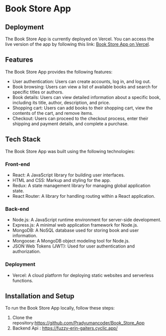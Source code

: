 # Book Store App

## Deployment

The Book Store App is currently deployed on Vercel. You can access the live version of the app by following this link: <a href="https://bookapp-zeta.vercel.app/">Book Store App on Vercel</a>.

## Features

The Book Store App provides the following features:

<ul>
  <li>User authentication: Users can create accounts, log in, and log out.</li>
  <li>Book browsing: Users can view a list of available books and search for specific titles or authors.</li>
  <li>Book details: Users can view detailed information about a specific book, including its title, author, description, and price.</li>
  <li>Shopping cart: Users can add books to their shopping cart, view the contents of the cart, and remove items.</li>
  <li>Checkout: Users can proceed to the checkout process, enter their shipping and payment details, and complete a purchase.</li>
</ul>

## Tech Stack

The Book Store App was built using the following technologies:

### Front-end

- React: A JavaScript library for building user interfaces.
- HTML and CSS: Markup and styling for the app.
- Redux: A state management library for managing global application state.
- React Router: A library for handling routing within a React application.

### Back-end

- Node.js: A JavaScript runtime environment for server-side development.
- Express.js: A minimal web application framework for Node.js.
- MongoDB: A NoSQL database used for storing book and user information.
- Mongoose: A MongoDB object modeling tool for Node.js.
- JSON Web Tokens (JWT): Used for user authentication and authorization.

### Deployment

- Vercel: A cloud platform for deploying static websites and serverless functions.

## Installation and Setup

To run the Book Store App locally, follow these steps:

1. Clone the repository:https://github.com/Pradyumancoder/Book_Store_App
2. Backend Api : https://fuzzy-erin-gaiters.cyclic.app/

